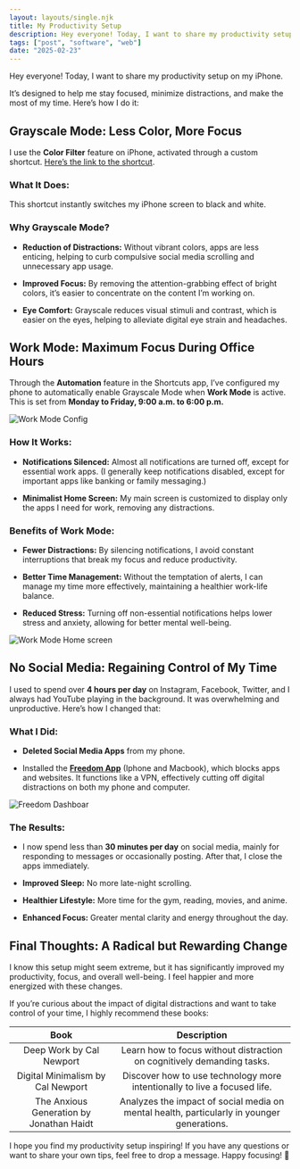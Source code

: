```yaml
---
layout: layouts/single.njk
title: My Productivity Setup
description: Hey everyone! Today, I want to share my productivity setup on my iPhone. It’s designed to help me stay focused, minimize distractions, and make the most of my time. Here’s how I do it...
tags: ["post", "software", "web"]
date: "2025-02-23"
---
```


Hey everyone! Today, I want to share my productivity setup on my iPhone.

It’s designed to help me stay focused, minimize distractions, and make the most of my time. Here’s how I do it:

## Grayscale Mode: Less Color, More Focus

I use the **Color Filter** feature on iPhone, activated through a custom shortcut. [Here’s the link to the shortcut](https://www.icloud.com/shortcuts/078a87e96db140459898224e89bd8161).

### What It Does:

This shortcut instantly switches my iPhone screen to black and white.

### Why Grayscale Mode?

- **Reduction of Distractions:** Without vibrant colors, apps are less enticing, helping to curb compulsive social media scrolling and unnecessary app usage.

- **Improved Focus:** By removing the attention-grabbing effect of bright colors, it’s easier to concentrate on the content I’m working on.

- **Eye Comfort:** Grayscale reduces visual stimuli and contrast, which is easier on the eyes, helping to alleviate digital eye strain and headaches.

## Work Mode: Maximum Focus During Office Hours

Through the **Automation** feature in the Shortcuts app, I’ve configured my phone to automatically enable Grayscale Mode when **Work Mode** is active. This is set from **Monday to Friday, 9:00 a.m. to 6:00 p.m.**

![Work Mode Config](/assets/img/work-mode-config.jpg)

### How It Works:

- **Notifications Silenced:** Almost all notifications are turned off, except for essential work apps. (I generally keep notifications disabled, except for important apps like banking or family messaging.)

- **Minimalist Home Screen:** My main screen is customized to display only the apps I need for work, removing any distractions.

### Benefits of Work Mode:

- **Fewer Distractions:** By silencing notifications, I avoid constant interruptions that break my focus and reduce productivity.

- **Better Time Management:** Without the temptation of alerts, I can manage my time more effectively, maintaining a healthier work-life balance.

- **Reduced Stress:** Turning off non-essential notifications helps lower stress and anxiety, allowing for better mental well-being.

![Work Mode Home screen](/assets/img/Iphone-home-screen-bw.JPG)

## No Social Media: Regaining Control of My Time

I used to spend over **4 hours per day** on Instagram, Facebook, Twitter, and I always had YouTube playing in the background. It was overwhelming and unproductive. Here’s how I changed that:

### What I Did:

- **Deleted Social Media Apps** from my phone.

- Installed the [**Freedom App**](https://freedom.to/) (Iphone and Macbook), which blocks apps and websites. It functions like a VPN, effectively cutting off digital distractions on both my phone and computer.

![Freedom Dashboar](/assets/img/Freedom-Dashboard.png)

### The Results:

- I now spend less than **30 minutes per day** on social media, mainly for responding to messages or occasionally posting. After that, I close the apps immediately.

- **Improved Sleep:** No more late-night scrolling.

- **Healthier Lifestyle:** More time for the gym, reading, movies, and anime.

- **Enhanced Focus:** Greater mental clarity and energy throughout the day.

## Final Thoughts: A Radical but Rewarding Change

I know this setup might seem extreme, but it has significantly improved my productivity, focus, and overall well-being. I feel happier and more energized with these changes.

If you’re curious about the impact of digital distractions and want to take control of your time, I highly recommend these books:

|                 **Book**                 |                                      **Description**                                       |
| :--------------------------------------: | :----------------------------------------------------------------------------------------: |
|         Deep Work by Cal Newport         |           Learn how to focus without distraction on cognitively demanding tasks.           |
|    Digital Minimalism by Cal Newport     |         Discover how to use technology more intentionally to live a focused life.          |
| The Anxious Generation by Jonathan Haidt | Analyzes the impact of social media on mental health, particularly in younger generations. |

I hope you find my productivity setup inspiring! If you have any questions or want to share your own tips, feel free to drop a message. Happy focusing! 🚀
